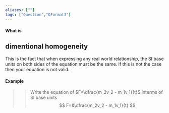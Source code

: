 ```yaml
---
aliases: [""]
tags: ["Question","QFormat3"]
---
```


#### What is
## dimentional homogeneity
This is the fact that when expressing any real world relationship, the SI base units on both sides of the equation must be the same. If this is not the case then your equation is not valid.

#### Example
>> Write the equation of $F=\dfrac{m_2v_2 - m_1v_1}{t}$ interms of SI base units
> $$ F=&\dfrac{m_2v_2 - m_1v_1}{t} $$